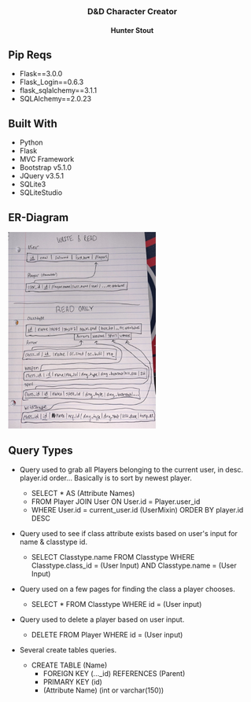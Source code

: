 <!-- Project Intro -->
<br />
<div align="center">
  <h3 align="center">D&D Character Creator</h3>
  <h4 align="center">Hunter Stout</h3>
</div>

## Pip Reqs

* Flask==3.0.0
* Flask_Login==0.6.3
* flask_sqlalchemy==3.1.1
* SQLAlchemy==2.0.23

## Built With

* Python
* Flask
* MVC Framework
* Bootstrap v5.1.0
* JQuery v3.5.1
* SQLite3
* SQLiteStudio

## ER-Diagram

<img src="README-images/erdiagram.png" title="ER-Diagram" height="400px" width="300px">
<br>

## Query Types

* Query used to grab all Players belonging to the current user, in desc. player.id order... Basically is to sort by newest player.
  * SELECT * AS (Attribute Names) 
  * FROM Player JOIN User ON User.id = Player.user_id
  * WHERE User.id = current_user.id (UserMixin) ORDER BY player.id DESC

* Query used to see if class attribute exists based on user's input for name & classtype id.
  * SELECT Classtype.name FROM Classtype WHERE Classtype.class_id = (User Input) AND Classtype.name = (User Input)

* Query used on a few pages for finding the class a player chooses.
  * SELECT * FROM Classtype WHERE id = (User input)

* Query used to delete a player based on user input.
  * DELETE FROM Player WHERE id = (User input)

* Several create tables queries.
  * CREATE TABLE (Name)
    * FOREIGN KEY (..._id) REFERENCES (Parent)
    * PRIMARY KEY (id)
    * (Attribute Name) (int or varchar(150))